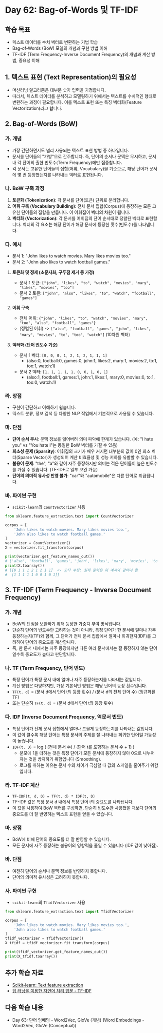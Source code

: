# Day 62: Bag-of-Words 및 TF-IDF

## 학습 목표
- 텍스트 데이터를 수치 벡터로 변환하는 기법 학습
- Bag-of-Words (BoW) 모델의 개념과 구현 방법 이해
- TF-IDF (Term Frequency-Inverse Document Frequency)의 개념과 계산 방법, 중요성 이해

## 1. 텍스트 표현 (Text Representation)의 필요성
- 머신러닝 알고리즘은 대부분 숫자 입력을 가정합니다.
- 따라서, 텍스트 데이터를 분석하고 모델링하기 위해서는 텍스트를 수치적인 형태로 변환하는 과정이 필요합니다. 이를 텍스트 표현 또는 특징 벡터화(Feature Vectorization)라고 합니다.

## 2. Bag-of-Words (BoW)

### 가. 개념
- 가장 간단하면서도 널리 사용되는 텍스트 표현 방법 중 하나입니다.
- 문서를 단어들의 "가방"으로 간주합니다. 즉, 단어의 순서나 문맥은 무시하고, 문서 내 각 단어의 출현 빈도수(Term Frequency)에만 집중합니다.
- 각 문서는 고유한 단어들의 집합(어휘, Vocabulary)을 기준으로, 해당 단어가 문서에 몇 번 등장했는지를 나타내는 벡터로 표현됩니다.

### 나. BoW 구축 과정
1.  **토큰화 (Tokenization)**: 각 문서를 단어(토큰) 단위로 분리합니다.
2.  **어휘 구축 (Vocabulary Building)**: 전체 문서 집합(Corpus)에 등장하는 모든 고유한 단어들의 집합을 만듭니다. 이 어휘집이 벡터의 차원이 됩니다.
3.  **벡터화 (Vectorization)**: 각 문서를 어휘집의 단어 순서대로 정렬된 벡터로 표현합니다. 벡터의 각 요소는 해당 단어가 해당 문서에 등장한 횟수(빈도수)를 나타냅니다.

### 다. 예시
- 문서 1: "John likes to watch movies. Mary likes movies too."
- 문서 2: "John also likes to watch football games."

1.  **토큰화 및 정제 (소문자화, 구두점 제거 등 가정)**
    - 문서 1 토큰: `["john", "likes", "to", "watch", "movies", "mary", "likes", "movies", "too"]`
    - 문서 2 토큰: `["john", "also", "likes", "to", "watch", "football", "games"]`

2.  **어휘 구축**
    - 전체 어휘: `{"john", "likes", "to", "watch", "movies", "mary", "too", "also", "football", "games"}`
    - (정렬된 어휘) -> `["also", "football", "games", "john", "likes", "mary", "movies", "to", "too", "watch"]` (10차원 벡터)

3.  **벡터화 (단어 빈도수 기준)**
    - 문서 1 벡터: `[0, 0, 0, 1, 2, 1, 2, 1, 1, 1]`
        - (also:0, football:0, games:0, john:1, likes:2, mary:1, movies:2, to:1, too:1, watch:1)
    - 문서 2 벡터: `[1, 1, 1, 1, 1, 0, 0, 1, 0, 1]`
        - (also:1, football:1, games:1, john:1, likes:1, mary:0, movies:0, to:1, too:0, watch:1)

### 라. 장점
- 구현이 간단하고 이해하기 쉽습니다.
- 텍스트 분류, 정보 검색 등 다양한 NLP 작업에서 기본적으로 사용될 수 있습니다.

### 마. 단점
- **단어 순서 무시**: 문맥 정보를 잃어버려 의미 파악에 한계가 있습니다. (예: "I hate you" vs "You hate I"는 동일한 BoW 벡터를 가질 수 있음)
- **희소성 문제 (Sparsity)**: 어휘집의 크기가 매우 커지면 대부분의 값이 0인 희소 벡터(Sparse Vector)가 생성되어 계산 비효율성 및 성능 저하를 유발할 수 있습니다.
- **불용어 문제**: "the", "a"와 같이 자주 등장하지만 의미는 적은 단어들이 높은 빈도수를 가질 수 있습니다. (TF-IDF로 일부 보완 가능)
- **단어의 의미적 유사성 반영 불가**: "car"와 "automobile"은 다른 단어로 취급됩니다.

### 바. 파이썬 구현
- `scikit-learn`의 `CountVectorizer` 사용

```python
from sklearn.feature_extraction.text import CountVectorizer

corpus = [
    'John likes to watch movies. Mary likes movies too.',
    'John also likes to watch football games.'
]
vectorizer = CountVectorizer()
X = vectorizer.fit_transform(corpus)

print(vectorizer.get_feature_names_out())
# ['also', 'football', 'games', 'john', 'likes', 'mary', 'movies', 'to', 'too', 'watch']
print(X.toarray())
# [[0 1 1 1 2 1 2 1 1]  <- 오타 수정: 실제 출력은 위 예시와 같아야 함
#  [1 1 1 1 1 0 0 1 0 1]]
```

## 3. TF-IDF (Term Frequency - Inverse Document Frequency)

### 가. 개념
- BoW의 단점을 보완하기 위해 등장한 가중치 부여 방식입니다.
- 단순히 단어의 빈도수만 고려하는 것이 아니라, 특정 단어가 한 문서에 얼마나 자주 등장하는지(TF)와 함께, 그 단어가 전체 문서 집합에서 얼마나 희귀한지(IDF)를 고려하여 단어의 중요도를 계산합니다.
- 즉, 한 문서 내에서는 자주 등장하지만 다른 여러 문서에서는 잘 등장하지 않는 단어일수록 중요도가 높다고 판단합니다.

### 나. TF (Term Frequency, 단어 빈도)
- 특정 단어가 특정 문서 내에 얼마나 자주 등장하는지를 나타내는 값입니다.
- 계산 방법은 다양하지만, 가장 기본적인 방법은 해당 단어의 등장 횟수입니다.
- `TF(t, d)` = (문서 d에서 단어 t의 등장 횟수) / (문서 d의 전체 단어 수) (정규화된 TF)
- 또는 단순히 `TF(t, d)` = (문서 d에서 단어 t의 등장 횟수)

### 다. IDF (Inverse Document Frequency, 역문서 빈도)
- 특정 단어가 전체 문서 집합에서 얼마나 드물게 등장하는지를 나타내는 값입니다.
- 이 값이 클수록 해당 단어는 특정 문서의 주제를 잘 나타내는 희귀한 단어일 가능성이 높습니다.
- `IDF(t, D)` = log ( (전체 문서 수) / (단어 t를 포함하는 문서 수 + 1) )
    - 분모에 1을 더하는 것은 특정 단어가 모든 문서에 등장하지 않아 0으로 나누어지는 것을 방지하기 위함입니다 (Smoothing).
    - 로그를 취하는 이유는 문서 수의 차이가 극심할 때 값의 스케일을 줄여주기 위함입니다.

### 라. TF-IDF 계산
- `TF-IDF(t, d, D) = TF(t, d) * IDF(t, D)`
- TF-IDF 값은 특정 문서 d 내에서 특정 단어 t의 중요도를 나타냅니다.
- 이 값을 사용하여 BoW 벡터를 구성하면, 단순히 빈도수만 사용했을 때보다 단어의 중요도를 더 잘 반영하는 텍스트 표현을 얻을 수 있습니다.

### 마. 장점
- BoW에 비해 단어의 중요도를 더 잘 반영할 수 있습니다.
- 모든 문서에 자주 등장하는 불용어의 영향력을 줄일 수 있습니다 (IDF 값이 낮아짐).

### 바. 단점
- 여전히 단어의 순서나 문맥 정보를 반영하지 못합니다.
- 단어의 의미적 유사성은 고려하지 못합니다.

### 사. 파이썬 구현
- `scikit-learn`의 `TfidfVectorizer` 사용

```python
from sklearn.feature_extraction.text import TfidfVectorizer

corpus = [
    'John likes to watch movies. Mary likes movies too.',
    'John also likes to watch football games.'
]
tfidf_vectorizer = TfidfVectorizer()
X_tfidf = tfidf_vectorizer.fit_transform(corpus)

print(tfidf_vectorizer.get_feature_names_out())
print(X_tfidf.toarray())
```

## 추가 학습 자료
- [Scikit-learn: Text feature extraction](https://scikit-learn.org/stable/modules/feature_extraction.html#text-feature-extraction)
- [딥 러닝을 이용한 자연어 처리 입문 - TF-IDF](https://wikidocs.net/31698)

## 다음 학습 내용
- Day 63: 단어 임베딩 - Word2Vec, GloVe (개념) (Word Embeddings - Word2Vec, GloVe (Conceptual))
